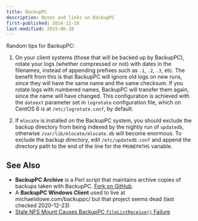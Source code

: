 ```yaml
---
title: BackupPC
description: Notes and links on BackupPC
first-published: 2014-12-18
last-modified: 2015-06-18
---
```


Random tips for BackupPC:

1.  On your client systems (those that will be backed up by BackupPC), rotate 
    your logs (whether compressed or not) with dates in the filenames, instead 
    of appending prefixes such as `.1`, `.2`, `.3`, etc. The benefit from this 
    is that BackupPC will ignore old logs on new runs, since they will have the 
    same name and the same checksum. If you rotate logs with numbered names, 
    BackupPC will transfer them again, since the name will have changed. This 
    configuration is achieved with the `dateext` parameter set in `logrotate` 
    configuration file, which on CentOS 6 is at `/etc/logrotate.conf`, by 
    default.

2.  If `mlocate` is installed on the BackupPC system, you should exclude the 
    backup directory from being indexed by the nightly run of `updatedb`, 
    otherwise `/var/lib/mlocate/mlocate.db` will become enormous. To exclude 
    the backup directory, edit `/etc/updatedb.conf` and append the directory 
    path to the end of the line for the `PRUNEPATHS` variable.

See Also
--------

*   **BackupPC Archive** is a Perl script that maintains archive copies of 
    backups taken with BackupPC. [Fork on GitHub][1].
*   A **BackupPC Windows Client** used to live at michaelstowe.com/backuppc/ but that project seems dead (last checked 2020-12-23)
*   [Stale NFS Mount Causes BackupPC `fileListReceive()` Failure][2]

<!-- Links -->
[1]: https://github.com/marios-zindilis/backuppc-archive/ "BackupPC Archive"
[2]: /posts/stale-nfs-causes-backuppc-filelistreceive-failure/ "Stale NFS Mount Causes BackupPC fileListReceive() Failure"
